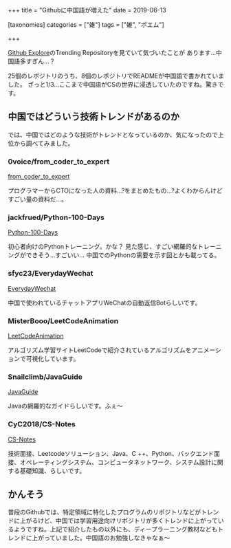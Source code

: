 +++
title = "Githubに中国語が増えた"
date = 2019-06-13

[taxonomies]
categories = ["雑"]
tags = ["雑", "ポエム"]

+++

<a href="https://github.com/explore">Github Explore</a>のTrending Repositoryを見ていて気づいたことが
あります...中国語多すぎん...？
<!-- more -->

25個のレポジトリのうち、8個のレポジトリでREADMEが中国語で書かれていました。
ざっと1/3...ここまで中国語がCSの世界に浸透していたのですね。驚きです。

## 中国ではどういう技術トレンドがあるのか

では、中国ではどのような技術がトレンドとなっているのか、気になったので上位から調べてみました。

### 0voice/from_coder_to_expert 
[from_coder_to_expert](https://github.com/0voice/from_coder_to_expert)

プログラマーからCTOになった人の資料...?をまとめたもの...?よくわからんけどすごい量の資料だ...。

### jackfrued/Python-100-Days
[Python-100-Days](https://github.com/jackfrued/Python-100-Days)

初心者向けのPythonトレーニング。かな？
見た感じ、すごい網羅的なトレーニングができそう...すごいい...
中国でのPythonの需要を示す図とかも載ってる。

###  sfyc23/EverydayWechat 
[EverydayWechat](https://github.com/sfyc23/EverydayWechat)

中国で使われているチャットアプリWeChatの自動返信Botらしいです。

### MisterBooo/LeetCodeAnimation
[LeetCodeAnimation](https://github.com/MisterBooo/LeetCodeAnimation)

アルゴリズム学習サイトLeetCodeで紹介されているアルゴリズムをアニメーションで可視化しています。

### Snailclimb/JavaGuide
[JavaGuide](https://github.com/Snailclimb/JavaGuide)

Javaの網羅的なガイドらしいです。ふぇ〜

### CyC2018/CS-Notes
[CS-Notes](https://github.com/CyC2018/CS-Notes)

技術面接、Leetcodeソリューション、Java、C ++、Python、バックエンド面接、オペレーティングシステム、コンピュータネットワーク、システム設計に関する基礎知識、らしいです。

## かんそう
普段のGithubでは、特定領域に特化したプログラムのリポジトリなどがトレンドに上がるけど、中国では学習用途向けリポジトリが多くトレンドに上がっているようですね。上記で紹介したもの以外にも、ディープラーニング教材などもトレンドに上がっていました。中国語のお勉強しなきゃなぁ〜